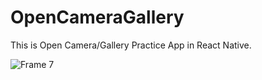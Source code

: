 # OpenCameraGallery
This is Open Camera/Gallery Practice App in React Native.

![Frame 7](https://github.com/abrar8954/OpenCameraGallery/assets/90710063/034862ea-9007-41cf-ac14-4e63c15d165e)
